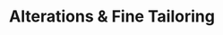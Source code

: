 ---
title: "Alterations & Fine Tailoring"
url: /oconomowoc/alterations-und-fine-tailoring/
shop: Schneiderei
---